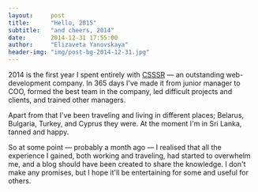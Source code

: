 ```yaml
---
layout:     post
title:      "Hello, 2015"
subtitle:   "and cheers, 2014"
date:       2014-12-31 17:55:00
author:     "Elizaveta Yanovskaya"
header-img: "img/post-bg-2014-12-31.jpg"
---
```


<p>2014 is the first year I spent entirely with <a href="http://csssr.com">CSSSR</a> — an outstanding web-development company. In 365 days I've made it from junior manager to COO, formed the best team in the company, led difficult projects and clients, and trained other managers.</p>

<p>Apart from that I've been traveling and living in different places; Belarus, Bulgaria, Turkey, and Cyprus they were. At the moment I'm in Sri Lanka, tanned and happy.</p>

<p>So at some point — probably a month ago — I realised that all the experience I gained, both working and traveling, had started to overwhelm me, and a blog should have been created to share the knowledge. I don't make any promises, but I hope it'll be entertaining for some and useful for others.</p>
